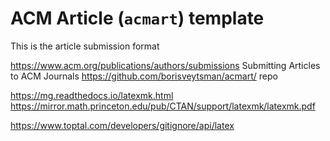 # ACM Article (`acmart`) template

This is the article submission format 

https://www.acm.org/publications/authors/submissions Submitting Articles to ACM Journals
https://github.com/borisveytsman/acmart/ repo

https://mg.readthedocs.io/latexmk.html
https://mirror.math.princeton.edu/pub/CTAN/support/latexmk/latexmk.pdf

https://www.toptal.com/developers/gitignore/api/latex